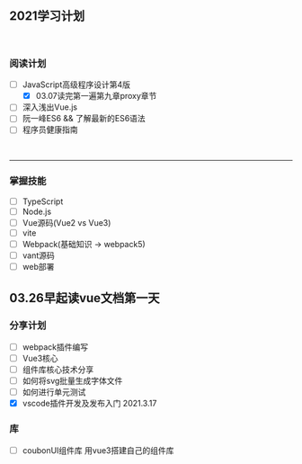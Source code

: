 ## 2021学习计划
<br>

### 阅读计划
- [ ] JavaScript高级程序设计第4版
  - [x] 03.07读完第一遍第九章proxy章节
- [ ] 深入浅出Vue.js
- [ ] 阮一峰ES6 && 了解最新的ES6语法
- [ ] 程序员健康指南
<br> 

---
### 掌握技能 
- [ ] TypeScript
- [ ] Node.js
- [ ] Vue源码(Vue2 vs Vue3)
- [ ] vite
- [ ] Webpack(基础知识 -> webpack5)
- [ ] vant源码
- [ ] web部署

03.26早起读vue文档第一天
---

### 分享计划
- [ ] webpack插件编写
- [ ] Vue3核心
- [ ] 组件库核心技术分享  
- [ ] 如何将svg批量生成字体文件
- [ ] 如何进行单元测试
- [x] vscode插件开发及发布入门 2021.3.17 

### 库  
- [ ] coubonUI组件库 用vue3搭建自己的组件库
